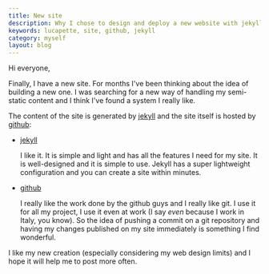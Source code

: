 ```yaml
---
title: New site
description: Why I chose to design and deploy a new website with jekyll on github
keywords: lucapette, site, github, jekyll
category: myself
layout: blog
---
```

Hi everyone,

Finally, I have a new site. For months I've been thinking about the idea of building a new one. I was searching for a new way of handling my semi-static content and I think I've found a system I really like.

The content of the site is generated by [jekyll](http://jekyllrb.com) and the site itself is hosted by [github](http://pages.github.com):

- [jekyll](http://jekyllrb.com)

  I like it. It is simple and light and has all the features I need for
  my site. It is well-designed and it is simple to use. Jekyll has a
  super lightweight configuration and you can create a site within
  minutes.

- [github](http://pages.github.com)

  I really like the work done by the github guys and I really like git.
  I use it for all my project, I use it even at work (I say *even*
  because I work in Italy, you know). So the idea of pushing a commit on
  a git repository and having my changes published on my site
  immediately is something I find wonderful.

I like my new creation (especially considering my web design limits) and I hope it will help me to post more often.
